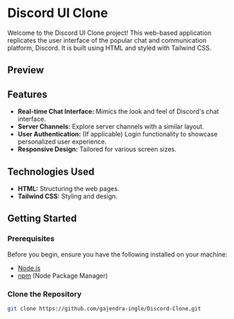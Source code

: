 # Discord UI Clone

Welcome to the Discord UI Clone project! This web-based application replicates the user interface of the popular chat and communication platform, Discord. It is built using HTML and styled with Tailwind CSS.

## Preview


## Features

- **Real-time Chat Interface:** Mimics the look and feel of Discord's chat interface.
- **Server Channels:** Explore server channels with a similar layout.
- **User Authentication:** (If applicable) Login functionality to showcase personalized user experience.
- **Responsive Design:** Tailored for various screen sizes.

## Technologies Used

- **HTML:** Structuring the web pages.
- **Tailwind CSS:** Styling and design.

## Getting Started

### Prerequisites

Before you begin, ensure you have the following installed on your machine:

- [Node.js](https://nodejs.org/)
- [npm](https://www.npmjs.com/) (Node Package Manager)


### Clone the Repository

```bash
git clone https://github.com/gajendra-ingle/Discord-Clone.git
